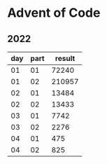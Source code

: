 # Advent of Code 

## 2022
| day | part | result |
| --- | ---- | ------ |
| 01  | 01   | 72240  |
| 01  | 02   | 210957 |
| 02  | 01   | 13484  |
| 02  | 02   | 13433  |
| 03  | 01   | 7742   |
| 03  | 02   | 2276   |
| 04  | 01   | 475    |
| 04  | 02   | 825    |